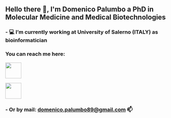 ## Hello there 👋, I'm Domenico Palumbo a PhD in Molecular Medicine and Medical Biotechnologies
### - 💻 I’m currently working at University of Salerno (ITALY) as bioinformatician






### You can reach me here:
[<img src="https://res-1.cloudinary.com/crunchbase-production/image/upload/c_lpad,h_256,w_256,f_auto,q_auto:eco/v1470150968/halqcskldv3ge9nkpjsq.png" width="50">](https://www.researchgate.net/profile/Domenico_Palumbo2)            

[<img src="https://upload.wikimedia.org/wikipedia/commons/thumb/c/ca/LinkedIn_logo_initials.png/480px-LinkedIn_logo_initials.png" width="50">](https://www.linkedin.com/in/domenico-palumbo-a39045b8/)

### - Or by mail: domenico.palumbo89@gmail.com 📫

